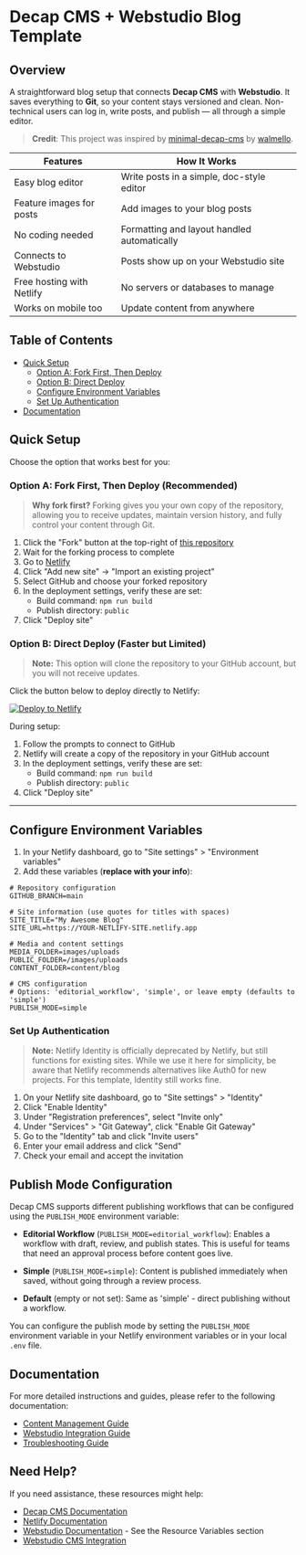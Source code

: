 # Decap CMS + Webstudio Blog Template

## Overview

A straightforward blog setup that connects **Decap CMS** with **Webstudio**. It saves everything to **Git**, so your content stays versioned and clean. Non-technical users can log in, write posts, and publish — all through a simple editor.

> **Credit**: This project was inspired by [minimal-decap-cms](https://github.com/walmello/minimal-decap-cms) by [walmello](https://github.com/walmello).

| Features                          | How It Works                                 |
|----------------------------------|----------------------------------------------|
| Easy blog editor                 | Write posts in a simple, doc-style editor    |
| Feature images for posts         | Add images to your blog posts                |
| No coding needed                 | Formatting and layout handled automatically  |
| Connects to Webstudio            | Posts show up on your Webstudio site         |
| Free hosting with Netlify        | No servers or databases to manage            |
| Works on mobile too              | Update content from anywhere                 |

## Table of Contents
- [Quick Setup](#quick-setup)
  - [Option A: Fork First, Then Deploy](#option-a-fork-first-then-deploy-recommended)
  - [Option B: Direct Deploy](#option-b-direct-deploy-faster-but-limited)
  - [Configure Environment Variables](#configure-environment-variables)
  - [Set Up Authentication](#set-up-authentication)
- [Documentation](#documentation)



## Quick Setup

Choose the option that works best for you:

### Option A: Fork First, Then Deploy (Recommended)

> **Why fork first?** Forking gives you your own copy of the repository, allowing you to receive updates, maintain version history, and fully control your content through Git.

1. Click the "Fork" button at the top-right of [this repository](https://github.com/Flagstaff-Builds/DecapCMS-Webstudio)
2. Wait for the forking process to complete
3. Go to [Netlify](https://app.netlify.com/)
4. Click "Add new site" → "Import an existing project"
5. Select GitHub and choose your forked repository
6. In the deployment settings, verify these are set:
   - Build command: `npm run build`
   - Publish directory: `public`
7. Click "Deploy site"

### Option B: Direct Deploy (Faster but Limited)

> **Note:** This option will clone the repository to your GitHub account, but you will not receive updates.

Click the button below to deploy directly to Netlify:

[![Deploy to Netlify](https://www.netlify.com/img/deploy/button.svg)](https://app.netlify.com/start/deploy?repository=https://github.com/Flagstaff-Builds/DecapCMS-Webstudio)

During setup:
1. Follow the prompts to connect to GitHub
2. Netlify will create a copy of the repository in your GitHub account
3. In the deployment settings, verify these are set:
   - Build command: `npm run build`
   - Publish directory: `public`
4. Click "Deploy site"


---

## Configure Environment Variables

1. In your Netlify dashboard, go to "Site settings" > "Environment variables"
2. Add these variables (**replace with your info**):

```env
# Repository configuration
GITHUB_BRANCH=main

# Site information (use quotes for titles with spaces)
SITE_TITLE="My Awesome Blog"
SITE_URL=https://YOUR-NETLIFY-SITE.netlify.app

# Media and content settings
MEDIA_FOLDER=images/uploads
PUBLIC_FOLDER=/images/uploads
CONTENT_FOLDER=content/blog

# CMS configuration
# Options: 'editorial_workflow', 'simple', or leave empty (defaults to 'simple')
PUBLISH_MODE=simple
```

### Set Up Authentication

> **Note:** Netlify Identity is officially deprecated by Netlify, but still functions for existing sites. While we use it here for simplicity, be aware that Netlify recommends alternatives like Auth0 for new projects. For this template, Identity still works fine.

1. On your Netlify site dashboard, go to "Site settings" > "Identity"
2. Click "Enable Identity"
3. Under "Registration preferences", select "Invite only"
4. Under "Services" > "Git Gateway", click "Enable Git Gateway"
5. Go to the "Identity" tab and click "Invite users"
6. Enter your email address and click "Send"
7. Check your email and accept the invitation

## Publish Mode Configuration

Decap CMS supports different publishing workflows that can be configured using the `PUBLISH_MODE` environment variable:

- **Editorial Workflow** (`PUBLISH_MODE=editorial_workflow`): Enables a workflow with draft, review, and publish states. This is useful for teams that need an approval process before content goes live.

- **Simple** (`PUBLISH_MODE=simple`): Content is published immediately when saved, without going through a review process.

- **Default** (empty or not set): Same as 'simple' - direct publishing without a workflow.

You can configure the publish mode by setting the `PUBLISH_MODE` environment variable in your Netlify environment variables or in your local `.env` file.

## Documentation

For more detailed instructions and guides, please refer to the following documentation:
- [Content Management Guide](docs/content-management.md)
- [Webstudio Integration Guide](docs/webstudio-integration.md)
- [Troubleshooting Guide](docs/troubleshooting.md)



## Need Help?

If you need assistance, these resources might help:
- [Decap CMS Documentation](https://decapcms.org/docs/intro/)
- [Netlify Documentation](https://docs.netlify.com/)
- [Webstudio Documentation](https://docs.webstudio.is/university/foundations/variables) - See the Resource Variables section
- [Webstudio CMS Integration](https://docs.webstudio.is/university/foundations/cms)
